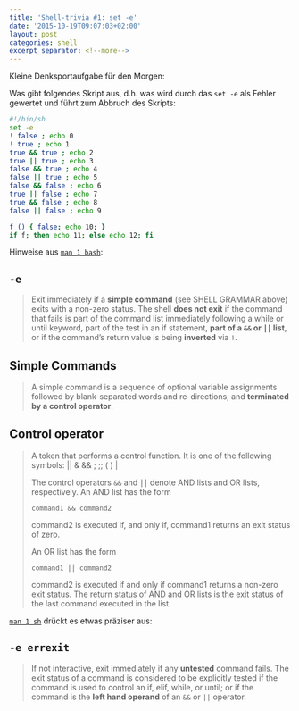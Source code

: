 ```yaml
---
title: 'Shell-trivia #1: set -e'
date: '2015-10-19T09:07:03+02:00'
layout: post
categories: shell
excerpt_separator: <!--more-->
---
```


Kleine Denksportaufgabe für den Morgen:

Was gibt folgendes Skript aus, d.h. was wird durch das `set -e` als Fehler gewertet und führt zum Abbruch des Skripts:

```bash
#!/bin/sh
set -e
! false ; echo 0
! true ; echo 1
true && true ; echo 2
true || true ; echo 3
false && true ; echo 4
false || true ; echo 5
false && false ; echo 6
true || false ; echo 7
true && false ; echo 8
false || false ; echo 9

f () { false; echo 10; }
if f; then echo 11; else echo 12; fi
```

<!--more-->

Hinweise aus [`man 1 bash`](man:bash(1)):

## `-e`
> Exit immediately if a **simple command** (see SHELL GRAMMAR above) exits with a non-zero status.
> The shell **does not exit** if the command that fails is part of the command list immediately following a while or until keyword, part of the test in an if statement, **part of a `&&` or `⎪⎪` list**, or if the command’s return value is being **inverted** via `!`.

## Simple Commands
> A simple command is a sequence of optional variable assignments followed by blank-separated words and re-directions, and **terminated by a control operator**.

## Control operator
> A token that performs a control function.
> It is one of the following symbols:
>     || & && ; ;; ( ) | <newline>
>
> The control operators `&&` and `⎪⎪` denote AND lists and OR lists, respectively.
> An AND list has the form
>
>     command1 && command2
>
> command2 is executed if, and only if, command1 returns an exit status of zero.
>
> An OR list has the form
>
>     command1 ⎪⎪ command2
>
> command2 is executed if and only if command1 returns a non-zero exit status.
> The return status of AND and OR lists is the exit status of the last command executed in the list.

[`man 1 sh`](man:sh(1)) drückt es etwas präziser aus:

## `-e errexit`
> If not interactive, exit immediately if any **untested** command fails.
> The exit status of a command is considered to be explicitly tested if the command is used to control an if, elif, while, or until; or if the command is the **left hand operand** of an `&&` or `||` operator.

